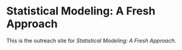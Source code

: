 Statistical Modeling: A Fresh Approach
======================================

This is the outreach site for *Statistical Modeling: A Fresh Approach*.